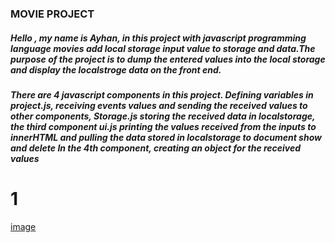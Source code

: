 ### MOVIE PROJECT

##### Hello , my name is Ayhan, in this project with javascript programming language movies add local storage input value to storage and data.The purpose of the project is to dump the entered values into the local storage and display the localstroge data on the front end. 
##### There are 4 javascript components in this project. Defining variables in project.js, receiving events values and sending the received values to other components, Storage.js storing the received data in localstorage, the third component ui.js printing the values received from the inputs to innerHTML and pulling the data stored in localstorage to document show and delete In the 4th component, creating an object for the received values

# 1

[image](project.png)